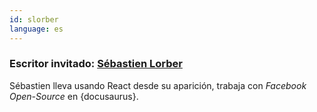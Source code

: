 ```yaml
---
id: slorber
language: es
---
```


### Escritor invitado: [Sébastien Lorber](https://sebastienlorber.com)

Sébastien lleva usando React desde su aparición, trabaja con *Facebook Open-Source* en {docusaurus}.